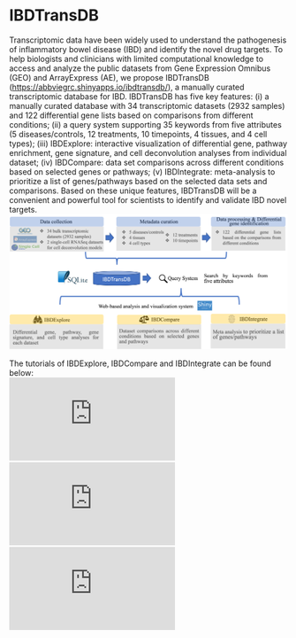 # IBDTransDB
Transcriptomic data have been widely used to understand the pathogenesis of inflammatory bowel disease (IBD) and identify the novel drug targets. To help biologists and clinicians with limited computational knowledge to access and analyze the public datasets from Gene Expression Omnibus (GEO) and ArrayExpress (AE), we propose IBDTransDB (https://abbviegrc.shinyapps.io/ibdtransdb/), a manually curated transcriptomic database for IBD. IBDTransDB has five key features: (i) a manually curated database with 34 transcriptomic datasets (2932 samples) and 122 differential gene lists based on comparisons from different conditions; (ii) a query system supporting 35 keywords from five attributes (5 diseases/controls, 12 treatments, 10 timepoints, 4 tissues, and 4 cell types); (iii) IBDExplore: interactive visualization of differential gene, pathway enrichment, gene signature, and cell deconvolution analyses from individual dataset; (iv) IBDCompare: data set comparisons across different conditions based on selected genes or pathways; (v) IBDIntegrate: meta-analysis to prioritize a list of genes/pathways based on the selected data sets and comparisons. Based on these unique features, IBDTransDB will be a convenient and powerful tool for scientists to identify and validate IBD novel targets.
![alt text](https://github.com/abbviegrc/IBDTransDB/blob/main/IBDTransDB.png?raw=true)

The tutorials of IBDExplore, IBDCompare and IBDIntegrate can be found below:</br>
![IBDExplore tutorial](https://github.com/abbviegrc/IBDTransDB/blob/main/tutorial/IBDExplore_tutorial.pdf)</br>
![IBDCompre tutorial](https://github.com/abbviegrc/IBDTransDB/blob/main/tutorial/IBDCompare_tutorial.pdf)</br>
![IBDIntegtate tutorial](https://github.com/abbviegrc/IBDTransDB/blob/main/tutorial/IBDIntegtate_tutorial.pdf)</br>

